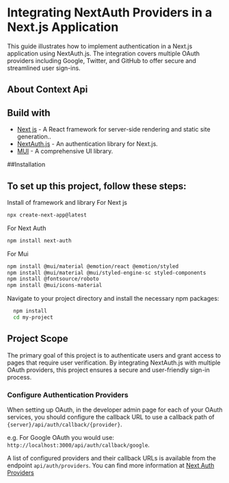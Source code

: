
# Integrating NextAuth Providers in a Next.js Application
This guide illustrates how to implement authentication in a Next.js application using NextAuth.js. The integration covers multiple OAuth providers including Google, Twitter, and GitHub to offer secure and streamlined user sign-ins.

## About Context Api


## Build with
* [Next js](https://nextjs.org/) - A React framework for server-side rendering and static site generation..
* [NextAuth.js](https://next-auth.js.org/) - An authentication library for Next.js.
* [MUI](https://mui.com/) - A comprehensive UI library.

##Installation
## To set up this project, follow these steps:
Install of framework and library
For Next js 
```bash 
npx create-next-app@latest
```
For Next Auth 
```bash 
npm install next-auth
```
For Mui 
```bash
npm install @mui/material @emotion/react @emotion/styled
npm install @mui/material @mui/styled-engine-sc styled-components
npm install @fontsource/roboto
npm install @mui/icons-material
```

Navigate to your project directory and install the necessary npm packages:

```bash
  npm install 
  cd my-project
```

## Project Scope
The primary goal of this project is to authenticate users and grant access to pages that require user verification. By integrating NextAuth.js with multiple OAuth providers, this project ensures a secure and user-friendly sign-in process.

### Configure Authentication Providers
When setting up OAuth, in the developer admin page for each of your OAuth services, you should configure the callback URL to use a callback path of `{server}/api/auth/callback/{provider}`.

 e.g. For Google OAuth you would use: `http://localhost:3000/api/auth/callback/google`.
 
A list of configured providers and their callback URLs is available from the endpoint `api/auth/providers`. 
You can find more information at [Next Auth Providers](https://next-auth.js.org/v3/configuration/providers)

